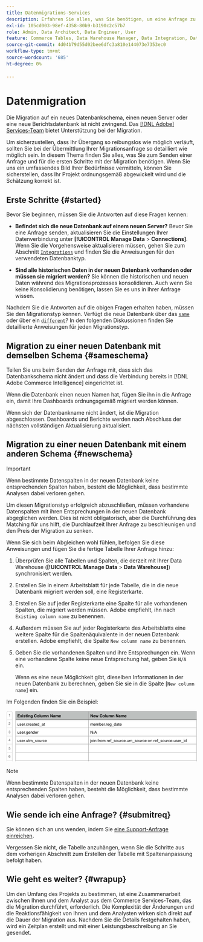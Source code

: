 ```yaml
---
title: Datenmigrations-Services
description: Erfahren Sie alles, was Sie benötigen, um eine Anfrage zu senden und mit der Migration zu beginnen.
exl-id: 105cd003-98ef-4358-80b9-b3190c2c57b7
role: Admin, Data Architect, Data Engineer, User
feature: Commerce Tables, Data Warehouse Manager, Data Integration, Data Import/Export
source-git-commit: 4d04b79d55d02bee6dfc3a810e144073e7353ec0
workflow-type: tm+mt
source-wordcount: '685'
ht-degree: 0%

---
```


# Datenmigration

Die Migration auf ein neues Datenbankschema, einen neuen Server oder eine neue Berichtsdatenbank ist nicht zwingend. Das [[!DNL Adobe] Services-Team](https://experienceleague.adobe.com/docs/commerce-knowledge-base/kb/troubleshooting/miscellaneous/mbi-service-policies.html) bietet Unterstützung bei der Migration.

Um sicherzustellen, dass Ihr Übergang so reibungslos wie möglich verläuft, sollten Sie bei der Übermittlung Ihrer Migrationsanfrage so detailliert wie möglich sein. In diesem Thema finden Sie alles, was Sie zum Senden einer Anfrage und für die ersten Schritte mit der Migration benötigen. Wenn Sie uns ein umfassendes Bild Ihrer Bedürfnisse vermitteln, können Sie sicherstellen, dass Ihr Projekt ordnungsgemäß abgewickelt wird und die Schätzung korrekt ist.

## Erste Schritte {#started}

Bevor Sie beginnen, müssen Sie die Antworten auf diese Fragen kennen:

* **Befindet sich die neue Datenbank auf einem neuen Server?** Bevor Sie eine Anfrage senden, aktualisieren Sie die Einstellungen Ihrer Datenverbindung unter **[!UICONTROL Manage Data** > **Connections]**. Wenn Sie die Vorgehensweise aktualisieren müssen, gehen Sie zum Abschnitt [`Integrations`](../integrations/integrations.md) und finden Sie die Anweisungen für den verwendeten Datenbanktyp.

* **Sind alle historischen Daten in der neuen Datenbank vorhanden oder müssen sie migriert werden?** Sie können die historischen und neuen Daten während des Migrationsprozesses konsolidieren. Auch wenn Sie keine Konsolidierung benötigen, lassen Sie es uns in Ihrer Anfrage wissen.

Nachdem Sie die Antworten auf die obigen Fragen erhalten haben, müssen Sie den Migrationstyp kennen. Verfügt die neue Datenbank über das [`same`](#sameschema) oder über ein [`different`](#newschema)? In den folgenden Diskussionen finden Sie detaillierte Anweisungen für jeden Migrationstyp.

## Migration zu einer neuen Datenbank mit demselben Schema {#sameschema}

Teilen Sie uns beim Senden der Anfrage mit, dass sich das Datenbankschema nicht ändert und dass die Verbindung bereits in [!DNL Adobe Commerce Intelligence] eingerichtet ist.

Wenn die Datenbank einen neuen Namen hat, fügen Sie ihn in die Anfrage ein, damit Ihre Dashboards ordnungsgemäß migriert werden können.

Wenn sich der Datenbankname nicht ändert, ist die Migration abgeschlossen. Dashboards und Berichte werden nach Abschluss der nächsten vollständigen Aktualisierung aktualisiert.

## Migration zu einer neuen Datenbank mit einem anderen Schema {#newschema}

>[!IMPORTANT]
>
>Wenn bestimmte Datenspalten in der neuen Datenbank keine entsprechenden Spalten haben, besteht die Möglichkeit, dass bestimmte Analysen dabei verloren gehen.

Um diesen Migrationstyp erfolgreich abzuschließen, müssen vorhandene Datenspalten mit ihren Entsprechungen in der neuen Datenbank abgeglichen werden. Dies ist nicht obligatorisch, aber die Durchführung des Matching für uns hilft, die Durchlaufzeit Ihrer Anfrage zu beschleunigen und den Preis der Migration zu senken.

Wenn Sie sich beim Abgleichen wohl fühlen, befolgen Sie diese Anweisungen und fügen Sie die fertige Tabelle Ihrer Anfrage hinzu:

1. Überprüfen Sie alle Tabellen und Spalten, die derzeit mit Ihrer Data Warehouse (**[!UICONTROL Manage Data** > **Data Warehouse]**) synchronisiert werden.

1. Erstellen Sie in einem Arbeitsblatt für jede Tabelle, die in die neue Datenbank migriert werden soll, eine Registerkarte.

1. Erstellen Sie auf jeder Registerkarte eine Spalte für alle vorhandenen Spalten, die migriert werden müssen. Adobe empfiehlt, ihn nach `Existing column name` zu benennen.

1. Außerdem müssen Sie auf jeder Registerkarte des Arbeitsblatts eine weitere Spalte für die Spaltenäquivalente in der neuen Datenbank erstellen. Adobe empfiehlt, die Spalte `New column name` zu benennen.

1. Geben Sie die vorhandenen Spalten und ihre Entsprechungen ein. Wenn eine vorhandene Spalte keine neue Entsprechung hat, geben Sie `N/A` ein.

   Wenn es eine neue Möglichkeit gibt, dieselben Informationen in der neuen Datenbank zu berechnen, geben Sie sie in die Spalte [`New column name`] ein.

Im Folgenden finden Sie ein Beispiel:

![Vorlage für Migrationsarbeitsblätter mit Datenbankschema und Tabellenstruktur](../../../assets/Migration_Spreadsheet.png)

>[!NOTE]
>
>Wenn bestimmte Datenspalten in der neuen Datenbank keine entsprechenden Spalten haben, besteht die Möglichkeit, dass bestimmte Analysen dabei verloren gehen.

## Wie sende ich eine Anfrage? {#submitreq}

Sie können sich an uns wenden, indem Sie [eine Support-Anfrage einreichen](https://experienceleague.adobe.com/docs/commerce-knowledge-base/kb/troubleshooting/miscellaneous/mbi-service-policies.html).

Vergessen Sie nicht, die Tabelle anzuhängen, wenn Sie die Schritte aus dem vorherigen Abschnitt zum Erstellen der Tabelle mit Spaltenanpassung befolgt haben.

## Wie geht es weiter? {#wrapup}

Um den Umfang des Projekts zu bestimmen, ist eine Zusammenarbeit zwischen Ihnen und dem Analyst aus dem Commerce Services-Team, das die Migration durchführt, erforderlich. Die Komplexität der Änderungen und die Reaktionsfähigkeit von Ihnen und dem Analysten wirken sich direkt auf die Dauer der Migration aus. Nachdem Sie die Details festgehalten haben, wird ein Zeitplan erstellt und mit einer Leistungsbeschreibung an Sie gesendet.
